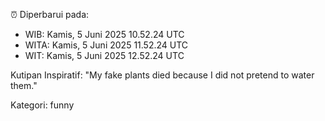 ⏰ Diperbarui pada:
- WIB: Kamis, 5 Juni 2025 10.52.24 UTC
- WITA: Kamis, 5 Juni 2025 11.52.24 UTC
- WIT: Kamis, 5 Juni 2025 12.52.24 UTC

Kutipan Inspiratif:
"My fake plants died because I did not pretend to water them."


Kategori: funny


